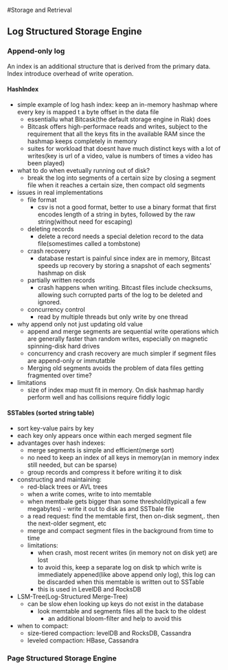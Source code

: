 #Storage and Retrieval

## Log Structured Storage Engine
### Append-only log
An index is an additional structure that is derived from the primary data. Index introduce overhead of write operation.

#### HashIndex
  - simple example of log hash index: keep an in-memory hashmap where every key is mapped t a byte offset in the data file
    - essentiallu what Bitcask(the default storage engine in Riak) does
    - Bitcask offers high-performace reads and writes, subject to the requirement that all the keys fits in the available RAM since the hashmap keeps completely in memory
    - suites for workload that doesnt have much distinct keys with a lot of writes(key is url of a video, value is numbers of times a video has been played)
  - what to do when evetually running out of disk?
    - break the log into segments of a certain size by closing a segment file when it reaches a certain size, then compact old segments
  - issues in real implementations
    - file format
      - csv is not a good format, better to use a binary format that first encodes length of a string in bytes, followed by the raw string(without need for escaping)
    - deleting records
      - delete a record needs a special deletion record to the data file(somestimes called a tombstone)
    - crash recovery
      - database restart is painful since index are in memory, Bitcast speeds up recovery by storing a snapshot of each segments' hashmap on disk
    - partially written records
      - crash happens when writing. Bitcast files include checksums, allowing such corrupted parts of the log to be deleted and ignored.
    - concurrency control
      - read by multiple threads but only write by one thread
  - why append only not just updating old value
    - append and merge segments are sequential write operations which are generally faster than random writes, especially on magnetic spinning-disk hard drives
    - concurrency and crash recovery are much simpler if segment files are append-only or immutatble
    - Merging old segments avoids the problem of data files getting fragmented over time? 
  - limitations
    - size of index map must fit in memory. On disk hashmap hardly perform well and has collisions require fiddly logic
    
 #### SSTables (sorted string table)
  - sort key-value pairs by key
  - each key only appears once within each merged segment file
  - advantages over hash indexes:
    - merge segments is simple and efficient(merge sort)
    - no need to keep an index of all keys in memory(an in memory index still needed, but can be sparse)
    - group records and compress it before writing it to disk
  - constructing and maintaining:
    - red-black trees or AVL trees
    - when a write comes, write to into memtable
    - when memtbale gets bigger than some threshold(typicall a few megabytes) - write it out to disk as and SSTbale file
    - a read request: find the memtable first, then on-disk segment,. then the next-older segment, etc
    - merge and compact segment files in the background from time to time
    - limitations:  
      - when crash, most recent writes (in memory not on disk yet) are lost
      - to avoid this, keep a separate log on disk tp which write is immediately appened(like above append only log), this log can be discarded when this memtable is written out to SSTable
      - this is used in LevelDB and RocksDB
  - LSM-Tree(Log-Structured Merge-Tree)
    - can be slow ehen looking up keys do not exist in the database
      - look memtable and segments files all the back to the oldest
        - an additional bloom-filter and help to avoid this
  - when to compact:  
    - size-tiered compaction: levelDB and RocksDB, Cassandra
    - leveled compaction: HBase, Cassandra


        


  
      
     
      
   


### Page Structured Storage Engine
